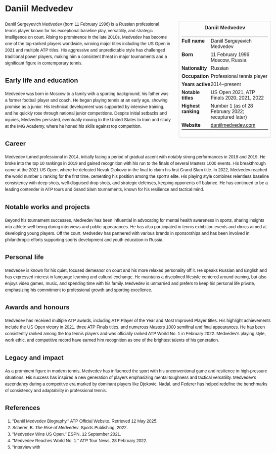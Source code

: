 <!DOCTYPE html>
<html>
<head>
  <title>Daniil Medvedev – Profile</title>
  <style>
    body { font-family: Arial, sans-serif; margin: 2rem auto; max-width: 960px; line-height: 1.5; }
    aside.infobox { float: right; width: 280px; margin: 0 0 1rem 1.5rem; border: 1px solid #ccc; padding: 0.5rem; font-size: 0.9rem; }
    aside.infobox h3 { text-align: center; margin-top: 0; }
    aside.infobox table { width: 100%; border-collapse: collapse; }
    aside.infobox td { padding: 0.25rem 0; vertical-align: top; }
    h1 { margin-top: 0; }
    footer.categories { font-size: 0.8rem; color: #555; border-top: 1px solid #ddd; padding-top: 0.5rem; margin-top: 2rem; }
  </style>
</head>
<body>
  <h1>Daniil Medvedev</h1>
  <aside class="infobox">
    <h3>Daniil Medvedev</h3>
    <table>
      <tr><td><strong>Full name</strong></td><td>Daniil Sergeyevich Medvedev</td></tr>
      <tr><td><strong>Born</strong></td><td>11 February 1996<br>Moscow, Russia</td></tr>
      <tr><td><strong>Nationality</strong></td><td>Russian</td></tr>
      <tr><td><strong>Occupation</strong></td><td>Professional tennis player</td></tr>
      <tr><td><strong>Years active</strong></td><td>2014–present</td></tr>
      <tr><td><strong>Notable titles</strong></td><td>US Open 2021, ATP Finals 2020, 2021, 2022</td></tr>
      <tr><td><strong>Highest ranking</strong></td><td>Number 1 (as of 28 February 2022; recaptured later)</td></tr>
      <tr><td><strong>Website</strong></td><td><a href="https://daniilmedvedev.com">daniilmedvedev.com</a></td></tr>
    </table>
  </aside>
  <p>Daniil Sergeyevich Medvedev (born 11 February 1996) is a Russian professional tennis player known for his exceptional baseline play, versatility, and strategic intelligence on court. Rising to prominence in the late 2010s, Medvedev has become one of the top-ranked players worldwide, winning major titles including the US Open in 2021 and multiple ATP titles. His aggressive and unpredictable style has challenged traditional power players, making him a consistent threat in major tournaments and a significant figure in contemporary tennis.</p>
  
  <h2>Early life and education</h2>
  <p>Medvedev was born in Moscow to a family with a sporting background; his father was a former football player and coach. He began playing tennis at an early age, showing promise as a junior. His technical development was supported by intensive training, and he quickly rose through national junior competitions. Despite initial setbacks and injuries, Medvedev persisted, eventually moving to the United States to train and study at the IMG Academy, where he honed his skills against top competition.</p>
  
  <h2>Career</h2>
  <p>Medvedev turned professional in 2014, initially facing a period of gradual ascent with notably strong performances in 2018 and 2019. He broke into the top 10 rankings in 2019 and gained recognition with his run to the finals of several Masters 1000 events. His breakthrough came at the 2021 US Open, where he defeated Novak Djokovic in the final to claim his first Grand Slam title. In 2022, Medvedev reached the world number 1 ranking for the first time, cementing his position among the sport’s elite. His playing style combines relentless baseline consistency with deep shots, well-disguised drop shots, and strategic defenses, keeping opponents off balance. He has continued to be a leading contender in ATP tours and Grand Slam tournaments, known for his resilience and tactical mind.</p>
  
  <h2>Notable works and projects</h2>
  <p>Beyond his tournament successes, Medvedev has been influential in advocating for mental health awareness in sports, sharing insights into athlete well-being during interviews and public appearances. He has also participated in tennis exhibition events and clinics aimed at developing young players. Off the court, Medvedev has partnered with various brands in sponsorships and has been involved in philanthropic efforts supporting sports development and youth education in Russia.</p>
  
  <h2>Personal life</h2>
  <p>Medvedev is known for his quiet, focused demeanor on court and his more relaxed personality off it. He speaks Russian and English and has expressed interest in language learning and cultural exchange. He maintains a disciplined lifestyle centered around training, but also enjoys video games, music, and spending time with his family. Medvedev is unmarried and prefers to keep his personal life private, emphasizing his commitment to professional growth and sporting excellence.</p>
  
  <h2>Awards and honours</h2>
  <p>Medvedev has received multiple ATP awards, including ATP Player of the Year and Most Improved Player titles. His highlight achievements include the US Open victory in 2021, three ATP Finals titles, and numerous Masters 1000 semifinal and final appearances. He has been consistently ranked among the top tennis players and was officially ranked ATP World No. 1 in February 2022. Medvedev's playing style, work ethic, and competitive record have earned him recognition as one of the brightest talents of his generation.</p>
  
  <h2>Legacy and impact</h2>
  <p>As a prominent figure in modern tennis, Medvedev has influenced the sport with his unconventional game and resilience in high-pressure situations. His success has inspired a new generation of players emphasizing mental toughness and tactical versatility. Medvedev’s ascendancy during a competitive era marked by dominant players like Djokovic, Nadal, and Federer has helped redefine the benchmarks of consistency and adaptability in professional tennis.</p>
  
  <h2>References</h2>
  <ol>
    <li>"Daniil Medvedev Biography." ATP Official Website. Retrieved 12 May 2025.</li>
    <li>Scherer, B. <i>The Rise of Medvedev</i>. Sports Publishing, 2022.</li>
    <li>"Medvedev Wins US Open." ESPN, 12 September 2021.</li>
    <li>"Medvedev Reaches World No. 1." ATP Tour News, 28 February 2022.</li>
    <li>"Interview with